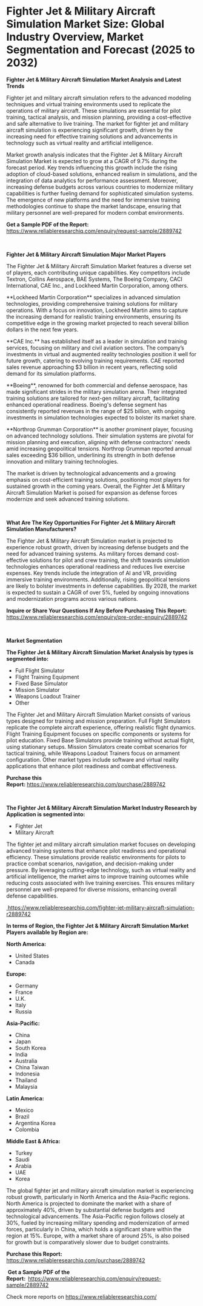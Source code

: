<p><h1>Fighter Jet & Military Aircraft Simulation Market Size: Global Industry Overview, Market Segmentation and Forecast (2025 to 2032)</h1></p><p><strong>Fighter Jet & Military Aircraft Simulation Market Analysis and Latest Trends</strong></p>
<p><p>Fighter jet and military aircraft simulation refers to the advanced modeling techniques and virtual training environments used to replicate the operations of military aircraft. These simulations are essential for pilot training, tactical analysis, and mission planning, providing a cost-effective and safe alternative to live training. The market for fighter jet and military aircraft simulation is experiencing significant growth, driven by the increasing need for effective training solutions and advancements in technology such as virtual reality and artificial intelligence.</p><p>Market growth analysis indicates that the Fighter Jet & Military Aircraft Simulation Market is expected to grow at a CAGR of 9.7% during the forecast period. Key trends influencing this growth include the rising adoption of cloud-based solutions, enhanced realism in simulations, and the integration of data analytics for performance assessment. Moreover, increasing defense budgets across various countries to modernize military capabilities is further fueling demand for sophisticated simulation systems. The emergence of new platforms and the need for immersive training methodologies continue to shape the market landscape, ensuring that military personnel are well-prepared for modern combat environments.</p></p>
<p><strong>Get a Sample PDF of the Report:&nbsp;</strong> <a href="https://www.reliableresearchiq.com/enquiry/request-sample/2889742?utm_campaign=3027&utm_medium=2&utm_source=Github&utm_content=ia&utm_term=14032025&utm_id=fighter-jet-military-aircraft-simulation">https://www.reliableresearchiq.com/enquiry/request-sample/2889742</a></p>
<p>&nbsp;</p>
<p><strong>Fighter Jet & Military Aircraft Simulation Major Market Players</strong></p>
<p><p>The Fighter Jet & Military Aircraft Simulation Market features a diverse set of players, each contributing unique capabilities. Key competitors include Textron, Collins Aerospace, BAE Systems, The Boeing Company, CACI International, CAE Inc., and Lockheed Martin Corporation, among others.</p><p>**Lockheed Martin Corporation** specializes in advanced simulation technologies, providing comprehensive training solutions for military operations. With a focus on innovation, Lockheed Martin aims to capture the increasing demand for realistic training environments, ensuring its competitive edge in the growing market projected to reach several billion dollars in the next few years.</p><p>**CAE Inc.** has established itself as a leader in simulation and training services, focusing on military and civil aviation sectors. The company’s investments in virtual and augmented reality technologies position it well for future growth, catering to evolving training requirements. CAE reported sales revenue approaching $3 billion in recent years, reflecting solid demand for its simulation platforms.</p><p>**Boeing**, renowned for both commercial and defense aerospace, has made significant strides in the military simulation arena. Their integrated training solutions are tailored for next-gen military aircraft, facilitating enhanced operational readiness. Boeing's defense segment has consistently reported revenues in the range of $25 billion, with ongoing investments in simulation technologies expected to bolster its market share.</p><p>**Northrop Grumman Corporation** is another prominent player, focusing on advanced technology solutions. Their simulation systems are pivotal for mission planning and execution, aligning with defense contractors' needs amid increasing geopolitical tensions. Northrop Grumman reported annual sales exceeding $36 billion, underlining its strength in both defense innovation and military training technologies.</p><p>The market is driven by technological advancements and a growing emphasis on cost-efficient training solutions, positioning most players for sustained growth in the coming years. Overall, the Fighter Jet & Military Aircraft Simulation Market is poised for expansion as defense forces modernize and seek advanced training solutions.</p></p>
<p>&nbsp;</p>
<p><strong>What Are The Key Opportunities For Fighter Jet & Military Aircraft Simulation Manufacturers?</strong></p>
<p><p>The Fighter Jet & Military Aircraft Simulation market is projected to experience robust growth, driven by increasing defense budgets and the need for advanced training systems. As military forces demand cost-effective solutions for pilot and crew training, the shift towards simulation technologies enhances operational readiness and reduces live exercise expenses. Key trends include the integration of AI and VR, providing immersive training environments. Additionally, rising geopolitical tensions are likely to bolster investments in defense capabilities. By 2028, the market is expected to sustain a CAGR of over 5%, fueled by ongoing innovations and modernization programs across various nations.</p></p>
<p><strong>Inquire or Share Your Questions If Any Before Purchasing This Report:</strong> <a href="https://www.reliableresearchiq.com/enquiry/pre-order-enquiry/2889742?utm_campaign=3027&utm_medium=2&utm_source=Github&utm_content=ia&utm_term=14032025&utm_id=fighter-jet-military-aircraft-simulation">https://www.reliableresearchiq.com/enquiry/pre-order-enquiry/2889742</a></p>
<p>&nbsp;</p>
<p><strong>Market Segmentation</strong></p>
<p><strong>The Fighter Jet & Military Aircraft Simulation Market Analysis by types is segmented into:</strong></p>
<p><ul><li> Full Flight Simulator</li><li>Flight Training Equipment</li><li>Fixed Base Simulator</li><li>Mission Simulator</li><li>Weapons Loadout Trainer</li><li>Other </li></ul></p>
<p><p>The Fighter Jet and Military Aircraft Simulation Market consists of various types designed for training and mission preparation. Full Flight Simulators replicate the complete aircraft experience, offering realistic flight dynamics. Flight Training Equipment focuses on specific components or systems for pilot education. Fixed Base Simulators provide training without actual flight, using stationary setups. Mission Simulators create combat scenarios for tactical training, while Weapons Loadout Trainers focus on armament configuration. Other market types include software and virtual reality applications that enhance pilot readiness and combat effectiveness.</p></p>
<p><strong>Purchase this Report:&nbsp;</strong><a href="https://www.reliableresearchiq.com/purchase/2889742?utm_campaign=3027&utm_medium=2&utm_source=Github&utm_content=ia&utm_term=14032025&utm_id=fighter-jet-military-aircraft-simulation">https://www.reliableresearchiq.com/purchase/2889742</a></p>
<p>&nbsp;</p>
<p><strong>The Fighter Jet & Military Aircraft Simulation Market Industry Research by Application is segmented into:</strong></p>
<p><ul><li> Fighter Jet</li><li>Military Aircraft </li></ul></p>
<p><p>The fighter jet and military aircraft simulation market focuses on developing advanced training systems that enhance pilot readiness and operational efficiency. These simulations provide realistic environments for pilots to practice combat scenarios, navigation, and decision-making under pressure. By leveraging cutting-edge technology, such as virtual reality and artificial intelligence, the market aims to improve training outcomes while reducing costs associated with live training exercises. This ensures military personnel are well-prepared for diverse missions, enhancing overall defense capabilities.</p></p>
<p><a href="https://www.reliableresearchiq.com/fighter-jet-military-aircraft-simulation-r2889742?utm_campaign=3027&utm_medium=2&utm_source=Github&utm_content=ia&utm_term=14032025&utm_id=fighter-jet-military-aircraft-simulation">&nbsp;https://www.reliableresearchiq.com/fighter-jet-military-aircraft-simulation-r2889742</a></p>
<p><strong>In terms of Region, the Fighter Jet & Military Aircraft Simulation Market Players available by Region are:</strong></p>
<p>
    <p> <strong> North America: </strong>
        <ul>
            <li>United States</li>
            <li>Canada</li>
        </ul>
        </p> 
    <p> <strong> Europe: </strong>
        <ul>
            <li>Germany</li>
            <li>France</li>
            <li>U.K.</li>
            <li>Italy</li>
            <li>Russia</li>
        </ul>
        </p> 
    <p> <strong> Asia-Pacific: </strong>
        <ul>
            <li>China</li>
            <li>Japan</li>
            <li>South Korea</li>
            <li>India</li>
            <li>Australia</li>
            <li>China Taiwan</li>
            <li>Indonesia</li>
            <li>Thailand</li>
            <li>Malaysia</li>
        </ul>
        </p> 
    <p> <strong> Latin America: </strong>
        <ul>
            <li>Mexico</li>
            <li>Brazil</li>
            <li>Argentina Korea</li>
            <li>Colombia</li>
        </ul>
        </p> 
    <p> <strong> Middle East & Africa: </strong>
        <ul>
            <li>Turkey</li>
            <li>Saudi</li>
            <li>Arabia</li>
            <li>UAE</li>
            <li>Korea</li>
        </ul>
    </p>
    </p>
<p><p>The global fighter jet and military aircraft simulation market is experiencing robust growth, particularly in North America and the Asia-Pacific regions. North America is projected to dominate the market with a share of approximately 40%, driven by substantial defense budgets and technological advancements. The Asia-Pacific region follows closely at 30%, fueled by increasing military spending and modernization of armed forces, particularly in China, which holds a significant share within the region at 15%. Europe, with a market share of around 25%, is also poised for growth but is comparatively slower due to budget constraints.</p></p>
<p><strong>Purchase this Report: </strong><a href="https://www.reliableresearchiq.com/purchase/2889742?utm_campaign=3027&utm_medium=2&utm_source=Github&utm_content=ia&utm_term=14032025&utm_id=fighter-jet-military-aircraft-simulation">https://www.reliableresearchiq.com/purchase/2889742</a></p>
<p>&nbsp;<strong>Get a Sample PDF of the Report:&nbsp;&nbsp;</strong><a href="https://www.reliableresearchiq.com/enquiry/request-sample/2889742?utm_campaign=3027&utm_medium=2&utm_source=Github&utm_content=ia&utm_term=14032025&utm_id=fighter-jet-military-aircraft-simulation">https://www.reliableresearchiq.com/enquiry/request-sample/2889742</a></p>
<p><strong></strong></p>
<p>Check more reports on <a href="https://www.reliableresearchiq.com/?utm_campaign=3027&utm_medium=2&utm_source=Github&utm_content=ia&utm_term=14032025&utm_id=fighter-jet-military-aircraft-simulation">https://www.reliableresearchiq.com/</a></p>
